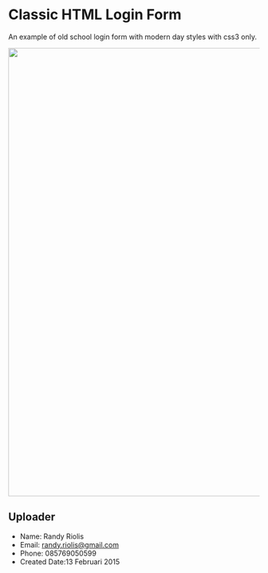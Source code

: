 # Classic HTML Login Form
An example of old school login form with modern day styles with css3 only.

<img src="http://raw.github.com/r4nd1/template-login-classic/master/screenshot.jpg" width="900">

## Uploader
* Name: Randy Riolis
* Email: randy.riolis@gmail.com
* Phone: 085769050599
* Created Date:13 Februari 2015